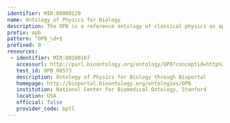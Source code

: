 ```yaml
---
identifier: MIR:00000129
name: Ontology of Physics for Biology
description: The OPB is a reference ontology of classical physics as applied to the dynamics of biological systems. It is designed to encompass the multiple structural scales (multiscale atoms to organisms) and multiple physical domains (multidomain fluid dynamics, chemical kinetics, particle diffusion, etc.) that are encountered in the study and analysis of biological organisms.
prefix: opb
pattern: ^OPB_\d+$
prefixed: 0
resources:
 - identifier: MIR:00100167
   accessurl: http://purl.bioontology.org/ontology/OPB?conceptid=http%3A%2F%2Fbhi.washington.edu%2FOPB%23${id}
   test_id: OPB_00573
   description: Ontology of Physics for Biology through Bioportal
   homepage: http://bioportal.bioontology.org/ontologies/OPB
   institution: National Center for Biomedical Ontology, Stanford
   location: USA
   official: false
   provider_code: bptl
---
```

